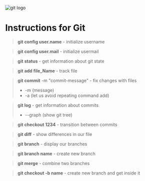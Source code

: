 ![git logo](https://upload.wikimedia.org/wikipedia/commons/thumb/e/e0/Git-logo.svg/1280px-Git-logo.svg.png)

# Instructions for Git

>**git config user.name** - initialize username

>**git config user.mail** - initialize usermail

>**git status** - get information about git state

>**git add file_Name** - track file

>**git commit** -m "commit-message" - fix changes with files
>- -m (message)
>- -a (let us avoid repeating command add)

>**git log** - get information about commits
>- --graph (show git tree)

>**git checkout 1234** - transition between commits

>**git diff** - show differences in our file

>**git branch** - display our branches

>**git branch name** - create new branch

>**git merge** - combine two branches

>**git checkout -b name** - create new branch and get inside it
